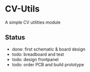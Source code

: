 # CV-Utils

A simple CV utilities module

## Status

- done: first schematic & board design
- todo: breadboard and test
- todo: design frontpanel
- todo: order PCB and build prototype